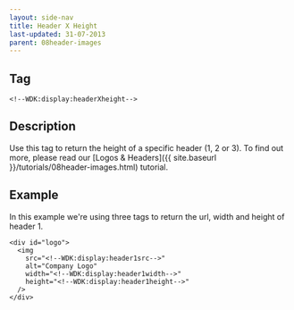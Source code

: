 ```yaml
---
layout: side-nav
title: Header X Height
last-updated: 31-07-2013
parent: 08header-images
---
```


## Tag

`<!--WDK:display:headerXheight-->`

## Description

Use this tag to return the height of a specific header (1, 2 or 3). To find out more, please read our [Logos & Headers]({{ site.baseurl }}/tutorials/08header-images.html) tutorial.

## Example

In this example we're using three tags to return the url, width and height of header 1.

~~~
<div id="logo">
  <img
    src="<!--WDK:display:header1src-->"
    alt="Company Logo"
    width="<!--WDK:display:header1width-->"
    height="<!--WDK:display:header1height-->"
  />
</div>
~~~